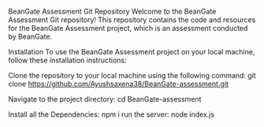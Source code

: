 BeanGate Assessment Git Repository
Welcome to the BeanGate Assessment Git repository! This repository contains the code and resources for the BeanGate Assessment project, which is an assessment conducted by BeanGate.

Installation
To use the BeanGate Assessment project on your local machine, follow these installation instructions:

Clone the repository to your local machine using the following command:
  git clone https://github.com/Ayushsaxena38/BeanGate-assessment.git

Navigate to the project directory:
  cd BeanGate-assessment

Install all the Dependencies:
  npm i
run the server:
  node index.js
